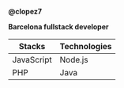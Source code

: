**@clopez7**

**Barcelona fullstack developer**

Stacks  | Technologies
------------- | -------------
JavaScript | Node.js
PHP | Java
